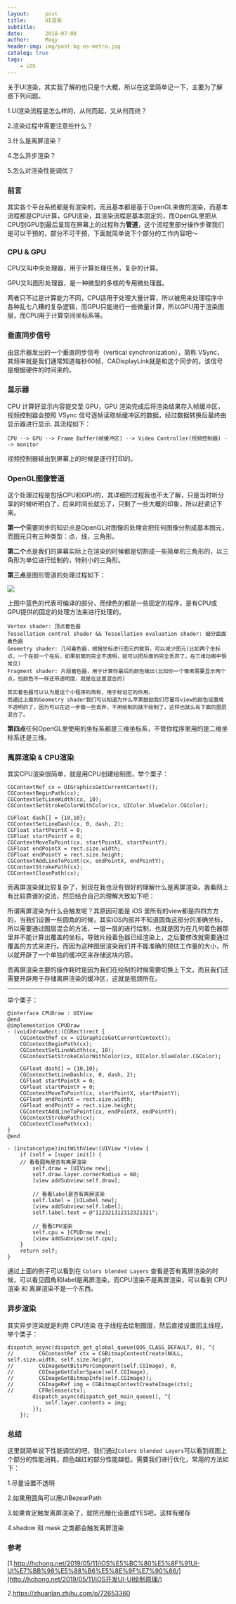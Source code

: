 ```yaml
---
layout:     post
title:      UI渲染
subtitle:   
date:       2018-07-08
author:     Maqy
header-img: img/post-bg-os-metro.jpg
catalog: true
tags:
    - iOS
---
```




关于UI渲染，其实我了解的也只是个大概，所以在这里简单记一下，主要为了解惑下列问题。

1.UI渲染流程是怎么样的，从何而起，又从何而终？

2.渲染过程中需要注意些什么？

3.什么是离屏渲染？

4.怎么异步渲染？

5.怎么对渲染性能调优？

### 前言

其实各个平台系统都是有渲染的，而且基本都是基于OpenGL来做的渲染，而基本流程都是CPU计算，GPU渲染，其渲染流程是基本固定的，而OpenGL里把从CPU到GPU到最后呈现在屏幕上的过程称为**管道**，这个流程里部分操作步骤我们是可以干预的，部分不可干预，下面就简单说下个部分的工作内容吧～

### CPU & GPU

CPU又叫中央处理器，用于计算处理任务，复杂的计算。

GPU又叫图形处理器，是一种微型的多核的专用微处理器。

两者只不过是计算能力不同，CPU适用于处理大量计算，所以被用来处理程序中各种乱七八糟的复杂逻辑，而GPU只能进行一些微量计算，所以GPU用于渲染图层，而CPU用于计算空间坐标系等。

### 垂直同步信号

由显示器发出的一个垂直同步信号（vertical synchronization），简称 VSync，其频率就是我们通常知道每秒60帧，CADisplayLink就是和这个同步的。该信号是根据硬件的时间来的。

### 显示器

CPU 计算好显示内容提交至 GPU，GPU 渲染完成后将渲染结果存入帧缓冲区，视频控制器会按照 VSync 信号逐帧读取帧缓冲区的数据，经过数据转换后最终由显示器进行显示. 其流程如下：

```
CPU --> GPU --> Frame Buffer(帧缓冲区) --> Video Controller(视频控制器) --> monitor
```

视频控制器输出到屏幕上的时候是逐行打印的。

### OpenGL图像管道

这个处理过程是包括CPU和GPU的，其详细的过程我也不太了解，只是当时听分享的时候听明白了，后来时间长就忘了，只剩了一些大概的印象，所以赶紧记下来。

**第一个**需要同步的知识点是OpenGL对图像的处理会把任何图像分割成基本图元，而图元只有三种类型：点，线，三角形。

**第二个**点是我们的屏幕实际上在渲染的时候都是切割成一些简单的三角形的，以三角形为单位进行绘制的，特别小的三角形。

**第三点**是图形管道的处理过程如下：

![](https://upload-images.jianshu.io/upload_images/1801561-b5aaf96ea3ce7471.png)

上图中蓝色的代表可编译的部分，而绿色的都是一些固定的程序，是有CPU或GPU提供的固定的处理方法来进行处理的。

```
Vertex shader: 顶点着色器
Tessellation control shader && Tessellation evaluation shader: 细分曲面着色器
Geometry shader: 几何着色器，根据坐标进行图元的裁剪，可以减少图元(比如两个坐标点，一个在前一个在后，如果前面的完全不透明，就可以把后面的完全丢弃了，在三维动画中很常见)
Fragment shader: 片段着色器，用于计算你最后的颜色输出(比如你一个像素需要显示两个点，但颜色不一样还带透明度，就是在这里混合的)

其实着色器可以认为是这个小程序的简称，用于标记它的作用。
而通过上面的Geometry shader我们可以知道为什么苹果鼓励我们尽量将view的颜色设置成不透明的了，因为可以在这一步做一些丢弃，不用绘制的就不绘制了，这样也就么有下面的图层混合了。
```

**第四点**任何OpenGL里使用的坐标系都是三维坐标系，不管你程序里用的是二维坐标系还是三维。

### 离屏渲染 & CPU渲染

其实CPU渲染很简单，就是用CPU创建绘制图，举个栗子：

```
CGContextRef cx = UIGraphicsGetCurrentContext();
CGContextBeginPath(cx);
CGContextSetLineWidth(cx, 10);
CGContextSetStrokeColorWithColor(cx, UIColor.blueColor.CGColor);

CGFloat dash[] = {10,10};
CGContextSetLineDash(cx, 0, dash, 2);
CGFloat startPointX = 0;
CGFloat startPointY = 0;
CGContextMoveToPoint(cx, startPointX, startPointY);
CGFloat endPointX = rect.size.width;
CGFloat endPointY = rect.size.height;
CGContextAddLineToPoint(cx, endPointX, endPointY);
CGContextStrokePath(cx);
CGContextClosePath(cx);
```

而离屏渲染就比较复杂了，到现在我也没有很好的理解什么是离屏渲染。我看网上有比较靠谱的说法，然后结合自己的理解大致如下吧：

所谓离屏渲染为什么会触发呢？其原因可能是 iOS 里所有的view都是四四方方的，当我们设置一些圆角的时候，其实iOS内部并不知道圆角这部分的准确坐标，所以需要通过图层混合的方法，一层一层的进行绘制，也就是因为在几何着色器那里并不能计算出覆盖的坐标，导致片段着色器已经渲染上，之后要修改就需要通过覆盖的方式来进行。而因为这种图层渲染我们并不能准确的预估工作量的大小，所以就开辟了一个单独的缓冲区来存储这块内容。

而离屏渲染主要的操作耗时是因为我们在绘制的时候需要切换上下文，而且我们还需要开辟用于存储离屏渲染的缓冲区，这就是瓶颈所在。

------

举个栗子：

```
@interface CPUDraw : UIView
@end
@implementation CPUDraw
- (void)drawRect:(CGRect)rect {
    CGContextRef cx = UIGraphicsGetCurrentContext();
    CGContextBeginPath(cx);
    CGContextSetLineWidth(cx, 10);
    CGContextSetStrokeColorWithColor(cx, UIColor.blueColor.CGColor);

    CGFloat dash[] = {10,10};
    CGContextSetLineDash(cx, 0, dash, 2);
    CGFloat startPointX = 0;
    CGFloat startPointY = 0;
    CGContextMoveToPoint(cx, startPointX, startPointY);
    CGFloat endPointX = rect.size.width;
    CGFloat endPointY = rect.size.height;
    CGContextAddLineToPoint(cx, endPointX, endPointY);
    CGContextStrokePath(cx);
    CGContextClosePath(cx);
}
@end

- (instancetype)initWithView:(UIView *)view {
    if (self = [super init]) {
    // 看看圆角是否有离屏渲染
        self.draw = [UIView new];
        self.draw.layer.cornerRadius = 60;
        [view addSubview:self.draw];
        
        // 看看label是否有离屏渲染
        self.label = [UILabel new];
        [view addSubview:self.label];
        self.label.text = @"112321312312321321";
        
        // 看看CPU渲染
        self.cpu = [CPUDraw new];
        [view addSubview:self.cpu];
    }
    return self;
}
```

通过上面的例子可以看到在 `Colors blended Layers` 查看是否有离屏渲染的时候，可以看见圆角和label是离屏渲染，而CPU渲染不是离屏渲染，可以看到 CPU 渲染 和 离屏渲染不是一个东西。

### 异步渲染

其实异步渲染就是利用 CPU渲染 在子线程去绘制图层，然后直接设置回主线程，举个栗子：

```
dispatch_async(dispatch_get_global_queue(QOS_CLASS_DEFAULT, 0), ^{
//        CGContextRef ctx = CGBitmapContextCreate(NULL, self.size.width, self.size.height,
//        CGImageGetBitsPerComponent(self.CGImage), 0,
//        CGImageGetColorSpace(self.CGImage),
//        CGImageGetBitmapInfo(self.CGImage));
//        CGImageRef img = CGBitmapContextCreateImage(ctx);
//        CFRelease(ctx);
        dispatch_async(dispatch_get_main_queue(), ^{
            self.layer.contents = img;
        });
    });
```

### 总结

这里就简单说下性能调优的吧，我们通过`Colors blended Layers`可以看到视图上个部分的性能消耗，颜色越红的部分性能越低，需要我们进行优化，常用的方法如下：

1.尽量设置不透明

2.如果用圆角可以用UIBezearPath

3.如果肯定触发离屏渲染了，就把光栅化设置成YES吧，这样有缓存

4.shadow 和 mask 之类都会触发离屏渲染



### 参考

[1.http://hchong.net/2019/05/11/iOS%E5%BC%80%E5%8F%91UI-UI%E7%BB%98%E5%88%B6%E5%8E%9F%E7%90%86/](http://hchong.net/2019/05/11/iOS开发UI-UI绘制原理/)

2.https://zhuanlan.zhihu.com/p/72653360



